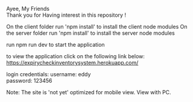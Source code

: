 Ayee, My Friends  
Thank you for Having interest in this repository ! 

On the client folder run 'npm install' to install the client node modules
On the server folder run 'npm install' to install the server node modules

run npm run dev to start the application

to view the application click on the following link below:
https://expirycheckinventorysystem.herokuapp.com/

login credentials:
username: eddy  
password: 123456

Note: The site is 'not yet' optimized for mobile view. View with PC.
